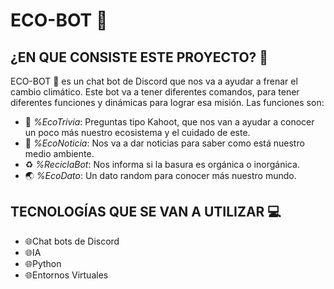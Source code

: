 # ECO-BOT 🍃

## ¿EN QUE CONSISTE ESTE PROYECTO? 🤔

ECO-BOT 🍃 es un chat bot de Discord que nos va a ayudar a frenar el cambio climático.
Este bot va a tener diferentes comandos, para tener diferentes funciones y dinámicas para lograr esa misión.
Las funciones son:

- 👾 *%EcoTrivia*: Preguntas tipo Kahoot, que nos van a ayudar a conocer un poco más nuestro ecosistema y el cuidado de este.
- 📰 *%EcoNoticia*: Nos va a dar noticias para saber como está nuestro medio ambiente.
- ♻️ *%ReciclaBot*: Nos informa si la basura es orgánica o inorgánica.
- 🌏 *%EcoDato*: Un dato random para conocer más nuestro mundo.

## TECNOLOGÍAS QUE SE VAN A UTILIZAR 💻
- 🌐Chat bots de Discord
- 🌐IA
- 🌐Python
- 🌐Entornos Virtuales
